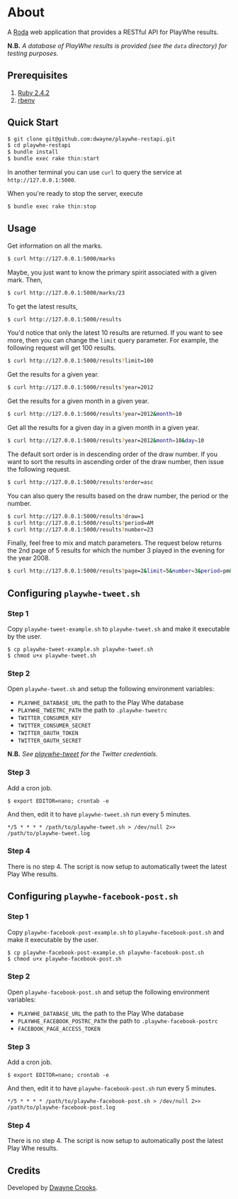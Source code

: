 # About

A [Roda](http://roda.jeremyevans.net/) web application that provides a RESTful API for PlayWhe results.

**N.B.** *A database of PlayWhe results is provided (see the `data` directory) for testing purposes.*

## Prerequisites

1. [Ruby 2.4.2](https://ruby-doc.org/core-2.4.2/)
2. [rbenv](https://github.com/sstephenson/rbenv)

## Quick Start

```sh
$ git clone git@github.com:dwayne/playwhe-restapi.git
$ cd playwhe-restapi
$ bundle install
$ bundle exec rake thin:start
```

In another terminal you can use `curl` to query the service at `http://127.0.0.1:5000`.

When you're ready to stop the server, execute

```sh
$ bundle exec rake thin:stop
```

## Usage

Get information on all the marks.

```sh
$ curl http://127.0.0.1:5000/marks
```

Maybe, you just want to know the primary spirit associated with a given mark. Then,

```sh
$ curl http://127.0.0.1:5000/marks/23
```

To get the latest results,

```sh
$ curl http://127.0.0.1:5000/results
```

You'd notice that only the latest 10 results are returned. If you want to see more, then you can change the `limit` query parameter. For example, the following request will get 100 results.

```sh
$ curl http://127.0.0.1:5000/results?limit=100
```

Get the results for a given year.

```sh
$ curl http://127.0.0.1:5000/results?year=2012
```

Get the results for a given month in a given year.

```sh
$ curl http://127.0.0.1:5000/results?year=2012&month=10
```

Get all the results for a given day in a given month in a given year.

```sh
$ curl http://127.0.0.1:5000/results?year=2012&month=10&day=10
```

The default sort order is in descending order of the draw number. If you want to sort the results in ascending order of the draw number, then issue the following request.

```sh
$ curl http://127.0.0.1:5000/results?order=asc
```

You can also query the results based on the draw number, the period or the number.

```sh
$ curl http://127.0.0.1:5000/results?draw=1
$ curl http://127.0.0.1:5000/results?period=AM
$ curl http://127.0.0.1:5000/results?number=23
```

Finally, feel free to mix and match parameters. The request below returns the 2nd page of 5 results for which the number 3 played in the evening for the year 2008.

```sh
$ curl http://127.0.0.1:5000/results?page=2&limit=5&number=3&period=pm&year=2008
```

## Configuring `playwhe-tweet.sh`

### Step 1

Copy `playwhe-tweet-example.sh` to `playwhe-tweet.sh` and make it executable by the user.

    $ cp playwhe-tweet-example.sh playwhe-tweet.sh
    $ chmod u+x playwhe-tweet.sh

### Step 2

Open `playwhe-tweet.sh` and setup the following environment variables:

- `PLAYWHE_DATABASE_URL` the path to the Play Whe database
- `PLAYWHE_TWEETRC_PATH` the path to `.playwhe-tweetrc`
- `TWITTER_CONSUMER_KEY`
- `TWITTER_CONSUMER_SECRET`
- `TWITTER_OAUTH_TOKEN`
- `TWITTER_OAUTH_SECRET`

**N.B.** *See [playwhe-tweet](https://dev.twitter.com/apps/3841469/show) for the Twitter credentials.*

### Step 3

Add a cron job.

    $ export EDITOR=nano; crontab -e

And then, edit it to have `playwhe-tweet.sh` run every 5 minutes.

    */5 * * * * /path/to/playwhe-tweet.sh > /dev/null 2>> /path/to/playwhe-tweet.log

### Step 4

There is no step 4. The script is now setup to automatically tweet the latest Play Whe results.

## Configuring `playwhe-facebook-post.sh`

### Step 1

Copy `playwhe-facebook-post-example.sh` to `playwhe-facebook-post.sh` and make it executable by the user.

    $ cp playwhe-facebook-post-example.sh playwhe-facebook-post.sh
    $ chmod u+x playwhe-facebook-post.sh

### Step 2

Open `playwhe-facebook-post.sh` and setup the following environment variables:

- `PLAYWHE_DATABASE_URL` the path to the Play Whe database
- `PLAYWHE_FACEBOOK_POSTRC_PATH` the path to `.playwhe-facebook-postrc`
- `FACEBOOK_PAGE_ACCESS_TOKEN`

### Step 3

Add a cron job.

    $ export EDITOR=nano; crontab -e

And then, edit it to have `playwhe-facebook-post.sh` run every 5 minutes.

    */5 * * * * /path/to/playwhe-facebook-post.sh > /dev/null 2>> /path/to/playwhe-facebook-post.log

### Step 4

There is no step 4. The script is now setup to automatically post the latest Play Whe results.

## Credits

Developed by [Dwayne Crooks](http://www.dwaynecrooks.com/).
